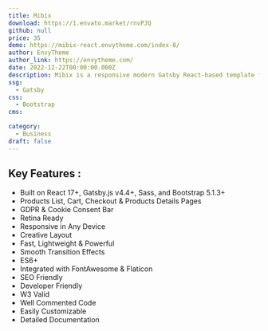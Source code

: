 ```yaml
---
title: Mibix
download: https://1.envato.market/rnvPJQ
github: null
price: 35
demo: https://mibix-react.envytheme.com/index-8/
author: EnvyTheme
author_link: https://envytheme.com/
date: 2022-12-22T00:00:00.000Z
description: Mibix is a responsive modern Gatsby React-based template for SEO & Digital Business Startups including IT Companies, SEO Agency & SaaS startup websites!
ssg:
  - Gatsby
css:
  - Bootstrap
cms:

category:
  - Business
draft: false
---
```

## Key Features :

- Built on React 17+, Gatsby.js v4.4+, Sass, and Bootstrap 5.1.3+
- Products List, Cart, Checkout & Products Details Pages
- GDPR & Cookie Consent Bar
- Retina Ready
- Responsive in Any Device
- Creative Layout
- Fast, Lightweight & Powerful
- Smooth Transition Effects
- ES6+
- Integrated with FontAwesome & Flaticon
- SEO Friendly
- Developer Friendly
- W3 Valid
- Well Commented Code
- Easily Customizable
- Detailed Documentation
